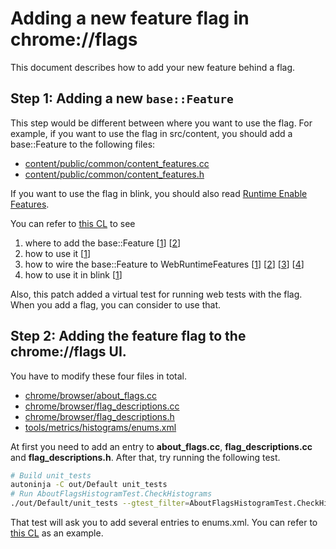 # Adding a new feature flag in chrome://flags

This document describes how to add your new feature behind a flag.

## Step 1: Adding a new `base::Feature`
This step would be different between where you want to use the flag.
For example, if you want to use the flag in src/content, you should add a base::Feature to the following files:

* [content/public/common/content_features.cc](https://cs.chromium.org/chromium/src/content/public/common/content_features.cc)
* [content/public/common/content_features.h](https://cs.chromium.org/chromium/src/content/public/common/content_features.h)

If you want to use the flag in blink, you should also read
[Runtime Enable Features](https://www.chromium.org/blink/runtime-enabled-features).

You can refer to [this CL](https://chromium-review.googlesource.com/c/554510/)
to see

1. where to add the base::Feature
[[1](https://chromium-review.googlesource.com/c/554510/8/content/public/common/content_features.cc#253)]
[[2](https://chromium-review.googlesource.com/c/554510/8/content/public/common/content_features.h)]
2. how to use it
[[1](https://chromium-review.googlesource.com/c/554510/8/content/common/service_worker/service_worker_utils.cc#153)]
3. how to wire the base::Feature to WebRuntimeFeatures
[[1](https://chromium-review.googlesource.com/c/554510/8/content/child/runtime_features.cc)]
[[2](https://chromium-review.googlesource.com/c/554510/8/third_party/blink/public/platform/web_runtime_features.h)]
[[3](https://chromium-review.googlesource.com/c/554510/third_party/blink/Source/platform/exported/web_runtime_features.cc)]
[[4](https://chromium-review.googlesource.com/c/554510/8/third_party/blink/renderer/platform/runtime_enabled_features.json5)]
4. how to use it in blink
[[1](https://chromium-review.googlesource.com/c/554510/8/third_party/blnk/renderere/core/workers/worker_thread.cc)]

Also, this patch added a virtual test for running web tests with the flag.
When you add a flag, you can consider to use that.

## Step 2: Adding the feature flag to the chrome://flags UI.
You have to modify these four files in total.

* [chrome/browser/about_flags.cc](https://cs.chromium.org/chromium/src/chrome/browser/about_flags.cc)
* [chrome/browser/flag_descriptions.cc](https://cs.chromium.org/chromium/src/chrome/browser/flag_descriptions.cc)
* [chrome/browser/flag_descriptions.h](https://cs.chromium.org/chromium/src/chrome/browser/flag_descriptions.h)
* [tools/metrics/histograms/enums.xml](https://cs.chromium.org/chromium/src/tools/metrics/histograms/enums.xml)

At first you need to add an entry to __about_flags.cc__,
__flag_descriptions.cc__ and __flag_descriptions.h__. After that, try running the following test.

```bash
# Build unit_tests
autoninja -C out/Default unit_tests
# Run AboutFlagsHistogramTest.CheckHistograms
./out/Default/unit_tests --gtest_filter=AboutFlagsHistogramTest.CheckHistograms
```

That test will ask you to add several entries to enums.xml.
You can refer to [this CL](https://chromium-review.googlesource.com/c/593707) as an example.
